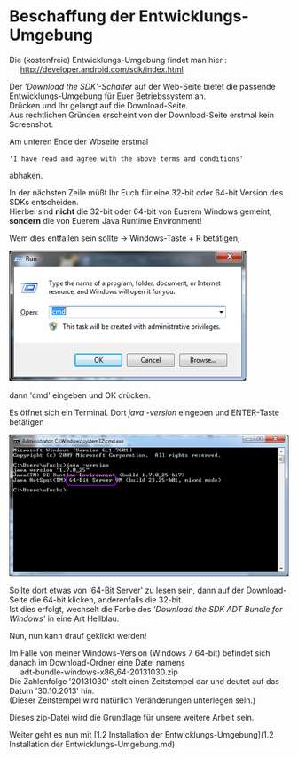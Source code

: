 # Beschaffung der Entwicklungs-Umgebung

Die (kostenfreie) Entwicklungs-Umgebung findet man hier :  
&nbsp;&nbsp;&nbsp;&nbsp;&nbsp;http://developer.android.com/sdk/index.html

Der _'Download the SDK'-Schalter_ auf der Web-Seite bietet die passende Entwicklungs-Umgebung für Euer Betriebssystem an.  
Drücken und Ihr gelangt auf die Download-Seite.  
Aus rechtlichen Gründen erscheint von der Download-Seite erstmal kein Screenshot.  

Am unteren Ende der Wbseite erstmal 

    'I have read and agree with the above terms and conditions'

abhaken.

In der nächsten Zeile müßt Ihr Euch für eine 32-bit oder 64-bit Version des SDKs entscheiden.  
Hierbei sind __nicht__ die 32-bit oder 64-bit von Euerem Windows gemeint, __sondern__ die von Euerem Java Runtime Environment!  

Wem dies entfallen sein sollte -> Windows-Taste + R betätigen,

![Image](./img/run-dialog-cmd.png?raw=true)

dann 'cmd' eingeben und OK drücken. 

Es öffnet sich ein Terminal. Dort _java -version_ eingeben und ENTER-Taste betätigen

![Image](./img/console-java-version.png?raw=true)

Sollte dort etwas von '64-Bit Server' zu lesen sein, dann auf der Download-Seite die 64-bit klicken, anderenfalls die 32-bit.  
Ist dies erfolgt, wechselt die Farbe des _'Download the SDK ADT Bundle for Windows'_ in eine Art Hellblau.

Nun, nun kann drauf geklickt werden!

Im Falle von meiner Windows-Version (Windows 7 64-bit)  befindet sich danach im Download-Ordner eine Datei namens  
&nbsp;&nbsp;&nbsp;&nbsp;&nbsp;adt-bundle-windows-x86_64-20131030.zip  
Die Zahlenfolge '20131030' stelt einen Zeitstempel dar und deutet auf das Datum '30.10.2013' hin.  
(Dieser Zeitstempel wird natürlich Veränderungen unterlegen sein.)

Dieses zip-Datei wird die Grundlage für unsere weitere Arbeit sein.

Weiter geht es nun mit [1.2 Installation der Entwicklungs-Umgebung](1.2 Installation der Entwicklungs-Umgebung.md)


